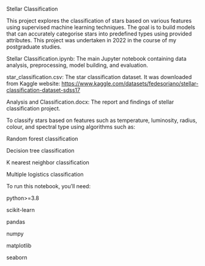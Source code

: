 Stellar Classification

This project explores the classification of stars based on various features using supervised machine learning techniques. The goal is to build models that can accurately categorise stars into predefined types using provided attributes.
This project was undertaken in 2022 in the course of my postgraduate studies.

Stellar Classification.ipynb: The main Jupyter notebook containing data analysis, preprocessing, model building, and evaluation.

star_classification.csv: The star classification dataset. It was downloaded from Kaggle website: https://www.kaggle.com/datasets/fedesoriano/stellar-classification-dataset-sdss17

Analysis and Classification.docx: The report and findings of stellar classification project.

To classify stars based on features such as temperature, luminosity, radius, colour, and spectral type using algorithms such as:

Random forest classification

Decision tree classification

K nearest neighbor classification

Multiple logistics classification

To run this notebook, you’ll need:

python>=3.8

scikit-learn

pandas

numpy

matplotlib

seaborn

